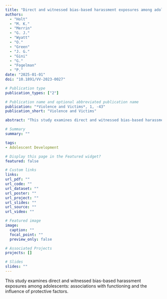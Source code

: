 ```yaml
---
title: "Direct and witnessed bias-based harassment exposures among adolescents: Associations with functioning and the influence of protective factors"
authors:
  - "Holt"
  - "M. K."
  - "Merrin"
  - "G. J."
  - "Wyatt"
  - "O."
  - "Green"
  - "J. G."
  - "Gini"
  - "G."
  - "Fogelman"
  - "P."
date: "2025-01-01"
doi: "10.1891/VV-2023-0027"

# Publication type
publication_types: ["2"]

# Publication name and optional abbreviated publication name
publication: "*Violence and Victims*, 1, -43"
publication_short: "Violence and Victims"

abstract: "This study examines direct and witnessed bias-based harassment exposures among adolescents: associations with functioning and the influence of protective factors."

# Summary
summary: ""

tags:
- Adolescent Development

# Display this page in the Featured widget?
featured: false

# Custom links
links:
url_pdf: ""
url_code: ""
url_dataset: ""
url_poster: ""
url_project: ""
url_slides: ""
url_source: ""
url_video: ""

# Featured image
image:
  caption: ""
  focal_point: ""
  preview_only: false

# Associated Projects
projects: []

# Slides
slides: ""
---
```


This study examines direct and witnessed bias-based harassment exposures among adolescents: associations with functioning and the influence of protective factors.
